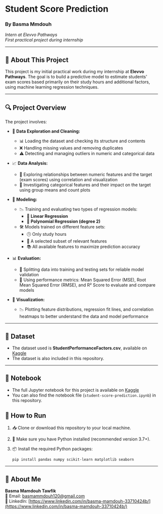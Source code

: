 # Student Score Prediction

### By Basma Mmdouh  
*Intern at Elevvo Pathways*  
*First practical project during internship*

---

## 🚀 About This Project

This project is my initial practical work during my internship at **Elevvo Pathways**. The goal is to build a predictive model to estimate students' exam scores based primarily on their study hours and additional factors, using machine learning regression techniques.

---

## 🔍 Project Overview

The project involves:

- 🧹 **Data Exploration and Cleaning:**  
  - 📊 Loading the dataset and checking its structure and contents  
  - ❌ Handling missing values and removing duplicates  
  - ⚠️ Detecting and managing outliers in numeric and categorical data  

- 📈 **Data Analysis:**  
  - 🔗 Exploring relationships between numeric features and the target (exam scores) using correlation and visualization  
  - 🧩 Investigating categorical features and their impact on the target using group means and count plots  

- 🤖 **Modeling:**  
  - 📉 Training and evaluating two types of regression models:  
    - 🔹 **Linear Regression**  
    - 🔸 **Polynomial Regression (degree 2)**  
  - 🛠 Models trained on different feature sets:  
    - 🕒 Only study hours  
    - 🎯 A selected subset of relevant features  
    - 📚 All available features to maximize prediction accuracy  

- 📊 **Evaluation:**  
  - 🧪 Splitting data into training and testing sets for reliable model validation  
  - 📏 Using performance metrics: Mean Squared Error (MSE), Root Mean Squared Error (RMSE), and R² Score to evaluate and compare models  

- 🎨 **Visualization:**  
  - 📉 Plotting feature distributions, regression fit lines, and correlation heatmaps to better understand the data and model performance  

---

## 📂 Dataset

- The dataset used is **StudentPerformanceFactors.csv**, available on [Kaggle](https://www.kaggle.com/datasets/lainguyn123/student-performance-factors)  
- The dataset is also included in this repository.

---
## 📓 Notebook

- The full Jupyter notebook for this project is available on [Kaggle](https://www.kaggle.com/code/basmammdouh/student-score-prediction)  
- You can also find the notebook file (`student-score-prediction.ipynb`) in this repository.

## 🏃 How to Run

1. 📥 Clone or download this repository to your local machine.  
2. 🐍 Make sure you have Python installed (recommended version 3.7+).  
3. 📦 Install the required Python packages:

   ```bash
   pip install pandas numpy scikit-learn matplotlib seaborn

---

## 🙋 About Me

**Basma Mamdouh Tawfik**  
📧 Email: basmammdouh120@gmail.com  
🔗 LinkedIn: [https://www.linkedin.com/in/basma-mamdouh-33710424b/](https://www.linkedin.com/in/basma-mamdouh-33710424b/)

